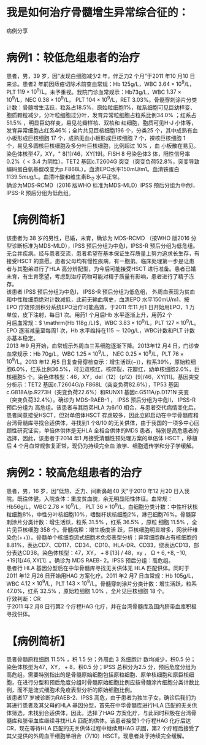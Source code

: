 # 我是如何治疗骨髓增生异常综合征的：  
病例分享  
# 病例1：较低危组患者的治疗  
患者，男，39 岁，因“发现白细胞减少2 年，伴乏力2 个月”于2011 年10 月10 日来诊。患者2 年前因痔疮切除术前查血常规：Hb $125\mathrm{g/L}$，WBC $3.64\times10^{9}/\mathrm{L}$，PLT $119\times10^{9}/\mathrm{L}$。未予重视。我院门诊血常规示：Hb$73\mathrm{g/L}$，WBC $1.37\times10^{9}/\mathrm{L}$，NEC $0.38\times10^{9}/\mathrm{L}$， PLT $104\times10^{9}/\mathrm{L}$，RET $3.03\%$。骨髓穿刺涂片分类计数：骨髓增生活跃，粒系占$18.5\%$，原始粒细胞$1\%$，粒系细胞可见巨幼样变、胞质颗粒减少，分叶粒细胞过分叶，发育异常粒细胞占粒系比例$34.0\%$ ；红系占 $51.5\%$ ，明显巨幼样变，易见花瓣样核、双核和 红细胞，胞质可见H-J 小体等，发育异常细胞占红系$46\%$；全片共见巨核细胞196 个，分类25 个，其中成熟有血小板形成巨核细胞 17  个，成熟无血小板形成巨核细胞 7  个，裸核巨核细胞 1  
个，易见多圆核巨核细胞及多分叶巨核细胞，比例超过 $10\%$ ，血 小板散在易见。染色体核型47，XY，$^+$ 8[1]/46，XY[19]。FISH 8 号染色体3 体，阳性信号率$0.2\%$（$<3.4$ 为阴性）。TET2 基因c.T2604G 突变（突变负荷$52.8\%$，突变导致编码蛋白氨基酸改变为p.F868L）。血清EPO水平$150\mathrm{mU/m}1$。血清铁蛋白$1139.5mu\mathrm{g/L}$。血清叶酸和维生素$\mathrm{B}_{12}$ 水平正常。  
确诊为MDS-RCMD（2016 版WHO 标准为MDS-MLD）IPSS  预后分组为中危Ⅰ， IPSS-R  预后分组为低危组。  
# 【病例简析】  
该患者为 38  岁的男性，已婚，未育，确诊为 MDS-RCMD （按WHO 版2016 分型诊断标准为MDS-MLD），IPSS 预后分组为中危Ⅰ，IPSS-R 预后分组为低危组。无合并疾病。经与患者交流，患者希望在基本保证生存质量上努力追求长生存，有接受HSCT 的意愿。患者父母均有慢性疾病，有一胞弟。临床处理第一步是让患者与其胞弟进行了HLA 高分辨配型，为今后可能接受HSCT 进行准备。患者已婚未育，有生育愿望，考虑到治疗药物可能对精子质量有影响，患者进行了精子冻存。  
该患者 IPSS  预后分组为中危Ⅰ， IPSS-R  预后分组为低危组， 外周血表现为贫血和中性粒细胞绝对计数减低，此前无输血病史，血清EPO 水平$150\mathrm{mU/m}1$，按EPO 疗效预测积分系统EPO治疗可能高效，于2011 年11 月1 日开始用EPO，1 万单位，皮下注射，每日1 次。用药1 个月后Hb 水平逐渐上升，用药2 个  
月后血常规：$ \mathrm{Hb 118g /L}$，WBC $3.83\times10^{9}/\mathrm{L}$，PLT $127\times10^{9}/\mathrm{L}$。EPO 逐渐减量至每周1 次，Hb 水平维持在$115\sim120\mathrm{g/L}$，WBC计数和PLT 计数亦基本稳定。  
2013 年9 月开始，血常规示外周血三系细胞逐渐下降。2013年12 月4 日，门诊查血常规示：Hb $70\mathrm{g/L}$，WBC $1.25\times10^{9}/\mathrm{L}$， NEC $0.25\times10^{9}/\mathrm{L}$，PLT $76\times10^{9}/\mathrm{L}$。2013 年12 月5 日复查骨穿检查示：增生活跃$(-)$），粒系$39\%$，原始粒细胞$6.0\%$，红系比例$36.5\%$，可见双核红，核碎裂，花瓣红，幼单核细胞$2.0\%$，巨核细胞5 个。染色体核型：46，XY，del（12）（p12）[9]/46，XY[11]。基因突变分析示：TET2 基因c.T2604G/p.F868L（突变负荷$82.6\%$），TP53 基因c.G818A/p.R273H（突变负荷$22.6\%$）和RUNX1 基因c.G511A/p.D171N 突变（突变负荷$32.4\%$）。确诊为 MDS-RAEB-1 ， IPSS  预后分组为中危Ⅱ， IPSS-R  预后分组为 高危组。该患者与其胞弟HLA 为6/10 相合，与患者交代病情变化后，患者同意接受HSCT，但对单倍体HSCT 存虑较多，因此立即启动在中华骨髓库和台湾骨髓库寻找合适供体，寻找到1 个8/10 的无关供体，由于我国的一项多中心回顾性研究证实，单倍体供体是无HLA 全相合供体的MDS 患者，特别是高危患者的选择，因此，该患者于2014 年1 月接受清髓性预处理方案的单倍体 HSCT ，移植后 4  个月血常规恢复正常，现仍为持续完全血 液学、细胞遗传学和分子学缓解。  
# 病例2：较高危组患者的治疗  
患者，男，16 岁，因“低热、乏力、间断鼻衄40 天”于2010 年12 月20 日入我院。既往体健。入院查体：重度贫血貌，余无明显阳性体征。血常规：$\mathrm{Hb 56g/L}$，WBC $2.78\times10^{9}/\mathrm{L}$， PLT $36\times10^{9}/\mathrm{L}$。白细胞分类计数：中性杆状核粒细胞$8\%$，中性分叶核细胞$10\%$，嗜酸杆状核细胞$2\%$，淋巴细胞$76\%$。骨髓穿刺涂片分类计数：增生活跃，粒系 $31.5\%$ ，红系 $36.5\%$ ，原粒 细胞   $11.5\%$ ，全片见巨核细胞 358  个。骨髓病理：增生极度活 跃，巨核细胞明显增多，网状纤维染色$(++)$）。骨髓单个核细胞流式细胞术免疫表型分析：异常细胞群占有核细胞的$8.81\%$，表达CD7、CD117、CD34、CD10、HLA-DR、CD33，绕表达CD13，部分表达CD38。染色体核型：47，XY，${}+8$ [13] / 48，xy ， $\mathrm{\Omega} +6, +8, -10, +19[1]/46, \mathrm{XY}[1].$ 。确诊为 MDS RAEB- 2。IPSS 预后分组：高危组。  
患者行 HLA  基因分型后在中华骨髓库寻找无关供体无 HLA 匹配供体。同时于2011 年12 月26 日开始用HAG 方案化疗。2011 年2 月7 日血常规：Hb $105\mathrm{g/L}$，WBC $4.12\times10^{9}/\mathrm{L}$，PLT $143\times10^{9}/\mathrm{L}$。骨髓穿刺涂片分类计数：增生活跃，粒系$47.0\%$，红系 $32.5\%$ ，原始粒细胞 $1.0\%$ ，全片见巨核细胞 18  个。  
疗效判断：$\mathrm{CR}$  
于2011 年2 月8 日行第2 个疗程HAG 化疗，并在台湾骨髓库及国内脐带血库积极寻找供体。  
# 【病例简析】  
患者骨髓原粒细胞 $11.5\%$ ，积 1.5  分；外周血 3  系细胞计 数均减少，积0.5 分；染色体核型为47，XY，${}+8$，积0.5 分；IPSS 总积分为2.5 分，预后危度分组为高危组。需要特别指出的是骨髓原始细胞包括原粒细胞、原单核细胞和原巨核细胞，在进行分型和预后危度分组时骨髓原始细胞比例应按骨髓涂片细胞分类计数比例，而不是流式细胞术免疫表型分析的原始细胞比例。  
该患者17 岁被诊断为RAEB-2、IPSS 高危，由于患者为独生子女，确诊后我们为其进行患者及其父母的HLA 基因分型，首先在中华骨髓库进行HLA 匹配的无关供体筛选，未找到合适供体，因此，选择了HAG 方案化疗，与此同时积极在台湾骨髓库和脐带血库继续寻找HLA 匹配的供体。该患者接受1 个疗程HAG 化疗后达CR，现在等待HLA 匹配的无关供体过程中继续用HAG 巩固，第2 个疗程后接受了其父提供的外周血干细胞半相合（7/10）HSCT。现患者处于持续完全缓解。  